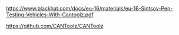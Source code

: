 https://www.blackhat.com/docs/eu-16/materials/eu-16-Sintsov-Pen-Testing-Vehicles-With-Cantoolz.pdf

https://github.com/CANToolz/CANToolz
